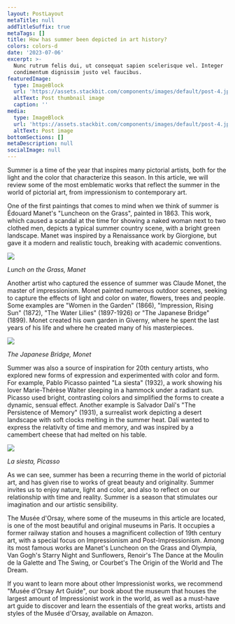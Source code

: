 ```yaml
---
layout: PostLayout
metaTitle: null
addTitleSuffix: true
metaTags: []
title: How has summer been depicted in art history?
colors: colors-d
date: '2023-07-06'
excerpt: >-
  Nunc rutrum felis dui, ut consequat sapien scelerisque vel. Integer
  condimentum dignissim justo vel faucibus.
featuredImage:
  type: ImageBlock
  url: 'https://assets.stackbit.com/components/images/default/post-4.jpeg'
  altText: Post thumbnail image
  caption: ''
media:
  type: ImageBlock
  url: 'https://assets.stackbit.com/components/images/default/post-4.jpeg'
  altText: Post image
bottomSections: []
metaDescription: null
socialImage: null
---
```

Summer is a time of the year that inspires many pictorial artists, both for the light and the color that characterize this season. In this article, we will review some of the most emblematic works that reflect the summer in the world of pictorial art, from impressionism to contemporary art.

One of the first paintings that comes to mind when we think of summer is Édouard Manet's "Luncheon on the Grass", painted in 1863. This work, which caused a scandal at the time for showing a naked woman next to two clothed men, depicts a typical summer country scene, with a bright green landscape. Manet was inspired by a Renaissance work by Giorgione, but gave it a modern and realistic touch, breaking with academic conventions.

![](https://historia-arte.com/_/eyJ0eXAiOiJKV1QiLCJhbGciOiJIUzI1NiJ9.eyJpbSI6WyJcL2FydHdvcmtcL2ltYWdlRmlsZVwvZGVzYXl1bm8tbWFuZXQuanBnIiwicmVzaXplLDI1MDB8Zm9ybWF0LHdlYnAiXX0.9WzoW1ACpTN3HS0y9IzIsOns2gvwUdJKvEFTYRWO1-g.webp)

*Lunch on the Grass, Manet*

Another artist who captured the essence of summer was Claude Monet, the master of impressionism. Monet painted numerous outdoor scenes, seeking to capture the effects of light and color on water, flowers, trees and people. Some examples are "Women in the Garden" (1866), "Impression, Rising Sun" (1872), "The Water Lilies" (1897-1926) or "The Japanese Bridge" (1899). Monet created his own garden in Giverny, where he spent the last years of his life and where he created many of his masterpieces.

![](https://historia-arte.com/_/eyJ0eXAiOiJKV1QiLCJhbGciOiJIUzI1NiJ9.eyJpbSI6WyJcL2FydHdvcmtcL2ltYWdlRmlsZVwvNjJlMWFmYTJiYWU1NS5qcGciLCJyZXNpemUsMjAwMCwyMDAwIl19.B6nUg57QdpxKCJfciYGPWEoeEQzLntn1nRjFsmw1PsA.jpg)

*The Japanese Bridge, Monet*

Summer was also a source of inspiration for 20th century artists, who explored new forms of expression and experimented with color and form. For example, Pablo Picasso painted "La siesta" (1932), a work showing his lover Marie-Thérèse Walter sleeping in a hammock under a radiant sun. Picasso used bright, contrasting colors and simplified the forms to create a dynamic, sensual effect. Another example is Salvador Dalí's "The Persistence of Memory" (1931), a surrealist work depicting a desert landscape with soft clocks melting in the summer heat. Dalí wanted to express the relativity of time and memory, and was inspired by a camembert cheese that had melted on his table.

![](https://arthive.net/res/media/img/oy800/work/523/259682@2x.jpg)

*La siesta, Picasso*

As we can see, summer has been a recurring theme in the world of pictorial art, and has given rise to works of great beauty and originality. Summer invites us to enjoy nature, light and color, and also to reflect on our relationship with time and reality. Summer is a season that stimulates our imagination and our artistic sensibility.

The Musée d'Orsay, where some of the museums in this article are located, is one of the most beautiful and original museums in Paris. It occupies a former railway station and houses a magnificent collection of 19th century art, with a special focus on Impressionism and Post-Impressionism. Among its most famous works are Manet's Luncheon on the Grass and Olympia, Van Gogh's Starry Night and Sunflowers, Renoir's The Dance at the Moulin de la Galette and The Swing, or Courbet's The Origin of the World and The Dream.

If you want to learn more about other Impressionist works, we recommend "Musée d'Orsay Art Guide", our book about the museum that houses the largest amount of Impressionist work in the world, as well as a must-have art guide to discover and learn the essentials of the great works, artists and styles of the Musée d'Orsay, available on Amazon.
